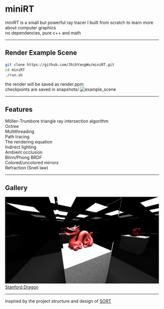 # miniRT
miniRT is a small but powerful ray tracer I built from scratch to learn more about computer graphics  
no dependencies, pure c++ and math  

---
## Render Example Scene
```sh
git clone https://github.com/JhihYangWu/miniRT.git
cd miniRT
./run.sh
```
the render will be saved as render.ppm  
checkpoints are saved in snapshots/
![example_scene](/example_scene/example_scene.png)

---
## Features
Möller–Trumbore triangle ray intersection algorithm  
Octree  
Multithreading  
Path tracing  
The rendering equation  
Indirect lighting  
Ambient occlusion  
Blinn/Phong BRDF  
Colored/uncolored mirrors  
Refraction (Snell law)

---
## Gallery
![stanford_dragon](/more_example_scenes/stanford_dragon/stanford_dragon.png)
[Stanford Dragon](https://graphics.stanford.edu/data/3Dscanrep/)  

---
inspired by the project structure and design of [SORT](https://github.com/JiayinCao/SORT)  
